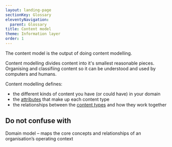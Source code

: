 ```yaml
---
layout: landing-page
sectionKey: Glossary
eleventyNavigation:
  parent: Glossary
title: Content model
theme: Information layer
order: 1
---
```

The content model is the output of doing content modelling.

Content modelling divides content into it's smallest reasonable pieces. Organising and classifiing content so it can be understood and used by computers and humans.

Content modelling defines:

- the different kinds of content you have (or could have) in your domain
- the [attributes](/glossary/attribute) that make up each content type
- the relationships between the [content types](/glossary/content-type) and how they work together

## Do not confuse with

Domain model – maps the core concepts and relationships of an organisation’s operating context
